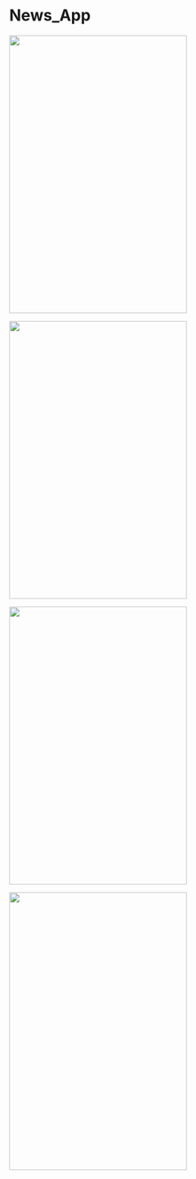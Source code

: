 # News_App

<a href="m1"><img src="https://user-images.githubusercontent.com/94074275/175160254-9065f885-7bd1-4d81-a3f6-f8bce277855f.jpg" align="center" height="500" width="320" marginLeft="50px" ></a>

<a href="m1"><img src="https://user-images.githubusercontent.com/94074275/175160283-6fe5c595-1b59-4218-a3a4-baa2abc027ba.jpg" align="center" height="500" width="320" ></a>


<a href="m1"><img src="https://user-images.githubusercontent.com/94074275/175160341-8bb5407c-a9e3-4dc6-b94b-14495102e6ac.jpg" align="center" height="500" width="320" ></a>


<a href="m1"><img src="https://user-images.githubusercontent.com/94074275/175160382-64c3d315-051c-4b3e-ba6d-3bad6d18c8d8.jpg" align="center" height="500" width="320" ></a>

